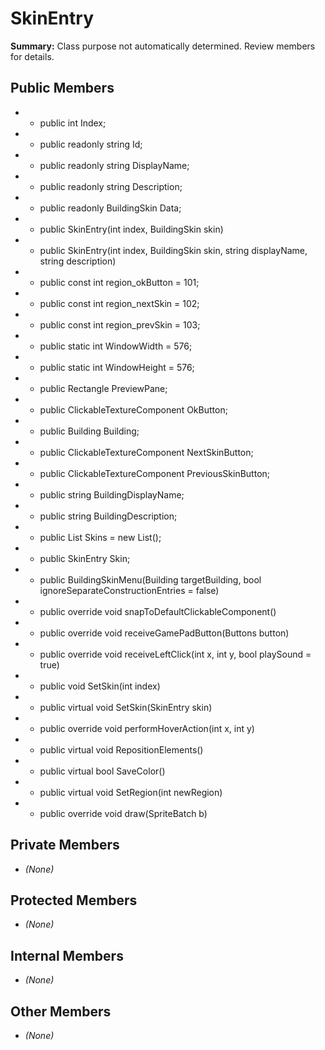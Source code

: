 # SkinEntry

**Summary:** Class purpose not automatically determined. Review members for details.

## Public Members
- - public int Index;
- - public readonly string Id;
- - public readonly string DisplayName;
- - public readonly string Description;
- - public readonly BuildingSkin Data;
- - public SkinEntry(int index, BuildingSkin skin)
- - public SkinEntry(int index, BuildingSkin skin, string displayName, string description)
- - public const int region_okButton = 101;
- - public const int region_nextSkin = 102;
- - public const int region_prevSkin = 103;
- - public static int WindowWidth = 576;
- - public static int WindowHeight = 576;
- - public Rectangle PreviewPane;
- - public ClickableTextureComponent OkButton;
- - public Building Building;
- - public ClickableTextureComponent NextSkinButton;
- - public ClickableTextureComponent PreviousSkinButton;
- - public string BuildingDisplayName;
- - public string BuildingDescription;
- - public List<SkinEntry> Skins = new List<SkinEntry>();
- - public SkinEntry Skin;
- - public BuildingSkinMenu(Building targetBuilding, bool ignoreSeparateConstructionEntries = false)
- - public override void snapToDefaultClickableComponent()
- - public override void receiveGamePadButton(Buttons button)
- - public override void receiveLeftClick(int x, int y, bool playSound = true)
- - public void SetSkin(int index)
- - public virtual void SetSkin(SkinEntry skin)
- - public override void performHoverAction(int x, int y)
- - public virtual void RepositionElements()
- - public virtual bool SaveColor()
- - public virtual void SetRegion(int newRegion)
- - public override void draw(SpriteBatch b)

## Private Members
- *(None)*

## Protected Members
- *(None)*

## Internal Members
- *(None)*

## Other Members
- *(None)*
